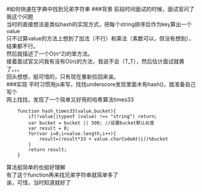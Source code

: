 #如何快速在字典中找到兄弟字符串
###背景
前段时间面试的时候，面试官问了我这个问题  
当时的直接想法是类似hash的实现方式，把每个string排序后作为key算出一个value  
只不过算value的方法上想到了加法（不行）和乘法（素数可以，但没有想到），结果都不行。  
然后就描述了一个O(n^2)的笨方法。  
接着面试官又问我有没有O(n)的方法，我说不会（T_T），然后估计面试就黄了。。。  
回头想想，挺可惜的，只有现在重新捡回来诶。  
###实现
平时习惯用js来写，找找underscore发现里面木有hash()，就准备自己写个  
网上找找，发现了一个简单又好用的哈希算法times33  
```
    function hash_times33(value,bucket){
        if(!value||typeof (value) !== "string") return;
        var bucket = bucket || 500; //设置bucket默认长度
        var result = 0;
        for(var i=0;i<value.length;i++){
            result=(result*33 + value.charCodeAt(i))%bucket
        }
        return result;
    }
```
算法挺简单的也挺好理解  
有了这个function再来找兄弟字符串就简单多了  
诶，可惜，当时知道就好了  


